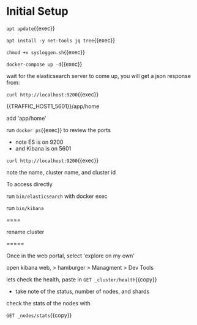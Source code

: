 
# Initial Setup

`apt update`{{exec}}

`apt install -y net-tools jq tree`{{exec}}

`chmod +x sysloggen.sh`{{exec}}



`docker-compose up -d`{{exec}}

wait for the elasticsearch server to come up, you will get a json response from:

`curl http://localhost:9200`{{exec}}



{{TRAFFIC_HOST1_5601}}/app/home

add 'app/home'

run `docker ps`{{exec}} to review the ports  
 - note ES is on 9200
 - and Kibana is on 5601

`curl http://localhost:9200`{{exec}}

note the name, cluster name, and cluster id

To access directly

run `bin/elasticsearch` with docker exec

run `bin/kibana`


====

rename cluster


=====


Once in the web portal, select 'explore on my own'


open kibana web, > hamburger > Managment > Dev Tools

lets check the health, paste in `GET _cluster/health`{{copy}}

- take note of the status, number of nodes, and shards

check the stats of the nodes with

`GET _nodes/stats`{{copy}}

